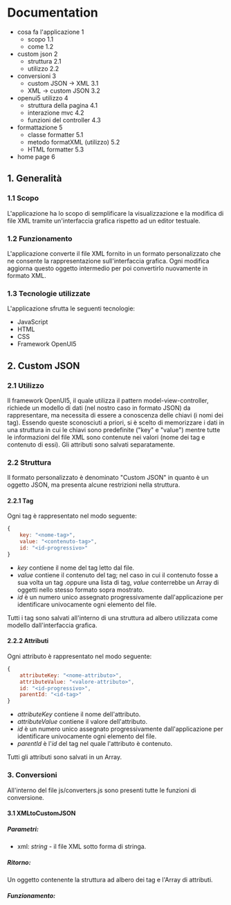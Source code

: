 # Documentation

- cosa fa l'applicazione 1
    - scopo 1.1
    - come 1.2
- custom json 2
    - struttura 2.1
    - utilizzo 2.2
- conversioni 3
    - custom JSON -> XML 3.1
    - XML -> custom JSON 3.2
- openui5 utilizzo 4
    - struttura della pagina 4.1
    - interazione mvc 4.2
    - funzioni del controller 4.3
- formattazione 5
    - classe formatter 5.1
    - metodo formatXML (utilizzo) 5.2
    - HTML formatter 5.3
- home page 6

## 1. Generalità

### 1.1 Scopo

L'applicazione ha lo scopo di semplificare la visualizzazione e la modifica di file XML tramite un'interfaccia grafica rispetto ad un editor testuale.

### 1.2 Funzionamento

L'applicazione converte il file XML fornito in un formato personalizzato che ne consente la rappresentazione sull'interfaccia grafica. Ogni modifica aggiorna questo oggetto intermedio per poi convertirlo nuovamente in formato XML.

### 1.3 Tecnologie utilizzate

L'applicazione sfrutta le seguenti tecnologie:
- JavaScript
- HTML
- CSS
- Framework OpenUI5

## 2. Custom JSON

### 2.1 Utilizzo

Il framework OpenUI5, il quale utilizza il pattern model-view-controller, richiede un modello di dati (nel nostro caso in formato JSON) da rappresentare, ma necessita di essere a conoscenza delle chiavi (i nomi dei tag). Essendo queste sconosciuti a priori, si è scelto di memorizzare i dati in una struttura in cui le chiavi sono predefinite ("key" e "value") mentre tutte le informazioni del file XML sono contenute nei valori (nome dei tag e contenuto di essi). Gli attributi sono salvati separatamente.

### 2.2 Struttura

Il formato personalizzato è denominato "Custom JSON" in quanto è un oggetto JSON, ma presenta alcune restrizioni nella struttura.

#### 2.2.1 Tag

Ogni tag è rappresentato nel modo seguente:
```js
{
    key: "<nome-tag>",
    value: "<contenuto-tag>", 
    id: "<id-progressivo>"
}
```
- *key* contiene il nome del tag letto dal file.
- *value* contiene il contenuto del tag; nel caso in cui il contenuto fosse a sua volta un tag .oppure una lista di tag, *value* conterrebbe un Array di oggetti nello stesso formato sopra mostrato.
- *id* è un numero unico assegnato progressivamente dall'applicazione per identificare univocamente ogni elemento del file.

Tutti i tag sono salvati all'interno di una struttura ad albero utilizzata come modello dall'interfaccia grafica.

#### 2.2.2 Attributi

Ogni attributo è rappresentato nel modo seguente:
```js
{
    attributeKey: "<nome-attributo>",
    attributeValue: "<valore-attributo>", 
    id: "<id-progressivo>",
    parentId: "<id-tag>"
}
```
- *attributeKey* contiene il nome dell'attributo.
- *attributeValue* contiene il valore dell'attributo.
- *id* è un numero unico assegnato progressivamente dall'applicazione per identificare univocamente ogni elemento del file.
- *parentId* è l'*id* del tag nel quale l'attributo è contenuto.

Tutti gli attributi sono salvati in un Array.

### 3. Conversioni

All'interno del file js/converters.js sono presenti tutte le funzioni di conversione.

#### 3.1 XMLtoCustomJSON

##### Parametri:
- xml: *string* - il file XML sotto forma di stringa.

##### Ritorno:
Un oggetto contenente la struttura ad albero dei tag e l'Array di attributi.

##### Funzionamento:


